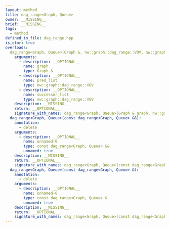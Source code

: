 ```yaml
---
layout: method
title: dag_range<Graph, Queue>
owner: __MISSING__
brief: __MISSING__
tags:
  - method
defined_in_file: dag_range.hpp
is_ctor: true
overloads:
  dag_range<Graph, Queue>(Graph &, nw::graph::dag_range::VOV, nw::graph::dag_range::VOV):
    arguments:
      - description: __OPTIONAL__
        name: graph
        type: Graph &
      - description: __OPTIONAL__
        name: pred_list
        type: nw::graph::dag_range::VOV
      - description: __OPTIONAL__
        name: successor_list
        type: nw::graph::dag_range::VOV
    description: __MISSING__
    return: __OPTIONAL__
    signature_with_names: dag_range<Graph, Queue>(Graph & graph, nw::graph::dag_range::VOV pred_list, nw::graph::dag_range::VOV successor_list)
  dag_range<Graph, Queue>(const dag_range<Graph, Queue> &&):
    annotation:
      - delete
    arguments:
      - description: __OPTIONAL__
        name: unnamed-0
        type: const dag_range<Graph, Queue> &&
        unnamed: true
    description: __MISSING__
    return: __OPTIONAL__
    signature_with_names: dag_range<Graph, Queue>(const dag_range<Graph, Queue> &&)
  dag_range<Graph, Queue>(const dag_range<Graph, Queue> &):
    annotation:
      - delete
    arguments:
      - description: __OPTIONAL__
        name: unnamed-0
        type: const dag_range<Graph, Queue> &
        unnamed: true
    description: __MISSING__
    return: __OPTIONAL__
    signature_with_names: dag_range<Graph, Queue>(const dag_range<Graph, Queue> &)
---
```

